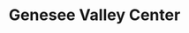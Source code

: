 ---
title: "Genesee Valley Center"
url: /flint-township/genesee-valley-center/
shop: Einkaufszentrum
---